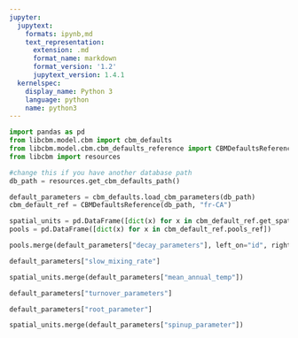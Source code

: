 ```yaml
---
jupyter:
  jupytext:
    formats: ipynb,md
    text_representation:
      extension: .md
      format_name: markdown
      format_version: '1.2'
      jupytext_version: 1.4.1
  kernelspec:
    display_name: Python 3
    language: python
    name: python3
---
```


```python
import pandas as pd
from libcbm.model.cbm import cbm_defaults
from libcbm.model.cbm.cbm_defaults_reference import CBMDefaultsReference
from libcbm import resources
```

```python
#change this if you have another database path
db_path = resources.get_cbm_defaults_path()

default_parameters = cbm_defaults.load_cbm_parameters(db_path)
cbm_default_ref = CBMDefaultsReference(db_path, "fr-CA")
```

```python
spatial_units = pd.DataFrame([dict(x) for x in cbm_default_ref.get_spatial_units()])
pools = pd.DataFrame([dict(x) for x in cbm_default_ref.pools_ref])
```

```python
pools.merge(default_parameters["decay_parameters"], left_on="id", right_on="Pool")
```

```python
default_parameters["slow_mixing_rate"]
```

```python
spatial_units.merge(default_parameters["mean_annual_temp"])
```

```python
default_parameters["turnover_parameters"]
```

```python
default_parameters["root_parameter"]
```

```python
spatial_units.merge(default_parameters["spinup_parameter"])
```

```python

```
